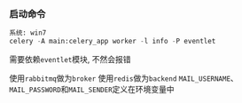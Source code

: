 ### 启动命令
```python
系统: win7
celery -A main:celery_app worker -l info -P eventlet
```
需要依赖`eventlet`模块, 不然会报错

使用`rabbitmq`做为`broker`
使用`redis`做为`backend`
`MAIL_USERNAME`、`MAIL_PASSWORD`和`MAIL_SENDER`定义在环境变量中
